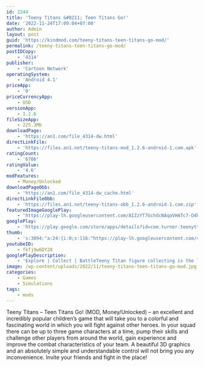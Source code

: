 ```yaml
---
id: 2244
title: 'Teeny Titans &#8211; Teen Titans Go!'
date: '2022-11-24T17:09:04+07:00'
author: Admin
layout: post
guid: 'https://kindmod.com/teeny-titans-teen-titans-go-mod/'
permalink: /teeny-titans-teen-titans-go-mod/
postIDCopy:
    - '4314'
publisher:
    - 'Cartoon Network'
operatingSystem:
    - 'Android 4.1'
priceApp:
    - '0'
priceCurrencyApp:
    - USD
versionApp:
    - 1.2.6
fileSizeApp:
    - 225.3Mb
downloadPage:
    - 'https://an1.com/file_4314-dw.html'
directLinkFile:
    - 'https://files.an1.net/teeny-titans-mod_1.2.6-android-1.com.apk'
ratingCount:
    - '6706'
ratingValue:
    - '4.6'
modFeatures:
    - Money/Unlocked
downloadPageObb:
    - 'https://an1.com/file_4314-dw_cache.html'
directLinkFileObb:
    - 'https://files.an1.net/teeny-titans-obb_1.2.6-android-1.com.zip'
featuredImageGooglePlay:
    - 'https://play-lh.googleusercontent.com/AIZzYT7GchdcNAqaVHATc7-O4hbhgvAnQRB5oTdM4xxqW3Srjvs_kg-ypeLJnvNoPg'
googlePlay:
    - 'https://play.google.com/store/apps/details?id=com.turner.teenyttg'
thumb:
    - 's:3094:"a:24:{i:0;s:116:"https://play-lh.googleusercontent.com/4fJlLBwNYc8Yvfm0G6Enc47fBkxl0Egxs3xdj02RlJZm_3vQYGVTEtVRA4lzcvF9EVCX=w526-h296";i:1;s:115:"https://play-lh.googleusercontent.com/tGxsVDpwWHhwDYxzS2RSmJSwU1g52Qo9WAKULpAB8FrkCr1PIN1WLAbCVoA0MDI9CQ8=w526-h296";i:2;s:115:"https://play-lh.googleusercontent.com/9nwvcPLxdXVAjya2j7TwtnYBTestYZbK8JG9YyGoNJ6NDZsp3Yq9cHCswqC1-ksrs3g=w526-h296";i:3;s:114:"https://play-lh.googleusercontent.com/rkBTrLNJZdQJVhLN7gvEZ5r1qxT1Am7NDhdKiN1ImczBDnbSrm01Gd7ca-Admk2sVQ=w526-h296";i:4;s:115:"https://play-lh.googleusercontent.com/wtP3WFKMHN36AP08_YQztkjIQp5abSCWFZW4FQ5A6rZLM8RRP8x5T7dvAL-037ML9yE=w526-h296";i:5;s:116:"https://play-lh.googleusercontent.com/sDXvan8LHvpTMy1yfDWwO_dFtwh0-CwHhzFUiJQtqUJcPVEFoU92utng2V6FL5KC5Q-t=w526-h296";i:6;s:115:"https://play-lh.googleusercontent.com/4dl2hWrvEDpn4kQgfdcuqgOtGY3_UhvnnHJmG5I9_kdtfjNW7pvZPwswwlxnGfb1NLI=w526-h296";i:7;s:116:"https://play-lh.googleusercontent.com/pj2ZN_657-vHa27KWgMcaOLEAg_qZAfDkJq3vGrR5-A0DvQxM_HuSM29eyeUUXxCUKTM=w526-h296";i:8;s:116:"https://play-lh.googleusercontent.com/bLT204HvG70CTuKLz7j4apoxLS1x1ArIiyxgYfp_WH4bN2aNxn9sxpt9zLM6y2vxItrL=w526-h296";i:9;s:115:"https://play-lh.googleusercontent.com/OPK4xS_VXdJADD6exHWmhZhcXGD5bq_20HzAzmI-reRy2ea19rB_0o7pndX27kHAIF0=w526-h296";i:10;s:115:"https://play-lh.googleusercontent.com/arzW6lsUtansyKLyFZp5UZ4PrcHlv0dbcgpN_9HNJY4u9hC5objz6TRiMAoNgbuAadE=w526-h296";i:11;s:114:"https://play-lh.googleusercontent.com/hnQizu6NaaoeXupYp4SMWi1jYFrTg4ibNxun7VUbhahxOm0YjPVlDFfK-bUnTu9M9A=w526-h296";i:12;s:114:"https://play-lh.googleusercontent.com/h9wZI9VjOsAyFbqKUk_NGDWyZXzXBGb9IuP3J_6lUBfbEjrX8S3Wqdq9EkbAFMNr7Q=w526-h296";i:13;s:115:"https://play-lh.googleusercontent.com/Nw11TYwNZ1xvSjNuetCPJ07xiEW5Fj7kz8Ygir6jpT4Uei9OjpcCp3fgOweTdZ4dfpM=w526-h296";i:14;s:115:"https://play-lh.googleusercontent.com/VJ2FGA03A_jnfPuw0kW5lOfgG9G5ayucKFzdzq_hPvaDQnx_-l3h0r5Lf3Tz3G1PV7g=w526-h296";i:15;s:115:"https://play-lh.googleusercontent.com/wism1kWpFZZ9GCMmt1vlbys8WtYtfVALXMNUgWPtidVOUCtdJjaBs4jGUOJCWmBE9aY=w526-h296";i:16;s:115:"https://play-lh.googleusercontent.com/4PAYz3jsVGk6GQgfyTQRo71gNktypqm2yR-SYKldUd4-nOfPB73UaP2Awg73EB0Yn8E=w526-h296";i:17;s:114:"https://play-lh.googleusercontent.com/wTpuaXx7YZW1GMd67ym9pcTYJ2H57eNEAcYb8Mp0mf6t8-aW22pMTmOZHWsJPu4DtQ=w526-h296";i:18;s:116:"https://play-lh.googleusercontent.com/KcoqPCJn1tBxqMHpoH4Mg0YyX-eKRfNT-NlsKKNJFGCaScDnu6hpvW_39xvN5rC7hM1c=w526-h296";i:19;s:115:"https://play-lh.googleusercontent.com/yqYQDtGctZmoRrec21-F6F6U0V6nc2Rg6w6hy0uuNsn_B-T-z-qbWNWpaNL5WhFK0ss=w526-h296";i:20;s:115:"https://play-lh.googleusercontent.com/rK1fw6whr_aU-rJA7ZAPnvJILSCD1ppuOIab5TToYIU86CRoOV9xLRxyvv8-kiMfxqU=w526-h296";i:21;s:114:"https://play-lh.googleusercontent.com/552g1gP8zWAK3YWNQNo676ZaBthLFtYE3kFeHzY31mKq9SbpYAdScS4wq_0cOJajKg=w526-h296";i:22;s:115:"https://play-lh.googleusercontent.com/npFpRdqZtTYpVekhmezKhUw8Zr3MjQkATk3wj4vZFw_2lBU2XhRitIU7-gfLGEdrZHA=w526-h296";i:23;s:116:"https://play-lh.googleusercontent.com/22NnSOnrCZTEoYWOJsIltXD64aTyzg2KjiWkJ7kxvDMWMXhewgvSTCMGi4aTKQFZEhvA=w526-h296";}";'
youtubeID:
    - fkfj9w6DY28
googlePlayDescription:
    - 'Explore | Collect | BattleTeeny Titan figure collecting is the latest craze in Jump City - and Robin is OBSESSED. Explore the whole town to find new mini-figure comic characters from the DC superhero universe, take on challenges, complete side quests, enter tournaments, fight your opponents and perfect your strategy in this action packed epic adventure RPG! Teen Titans Go…to the store!.77 COLLECTIBLE FIGURES.'
image: /wp-content/uploads/2022/11/teeny-titans-teen-titans-go-mod.jpg
categories:
    - Games
    - Simulations
tags:
    - mods
---
```


Teeny Titans – Teen Titans Go! (MOD, Money/Unlocked) – an excellent and incredibly popular children’s game that will take you to a colorful and fascinating world in which you will fight against other heroes. In your squad there can be up to three game characters at a time, pump their skills and challenge other players from around the world, gain experience and improve the combat characteristics of your team. A beautiful 3D graphics and an absolutely simple and understandable control will not bring you any inconvenience. Invite your friends and fight in the place!